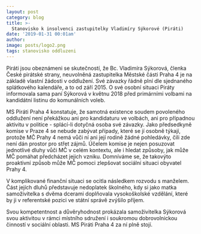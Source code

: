 ```yaml
---
layout: post
category: blog
title: >-  
  Stanovisko k insolvenci zastupitelky Vladimíry Sýkorové (Piráti)
date: '2019-01-31 00:01am'
author: 
image: posts/logo2.png
tags: stanovisko oddluzeni 
---
```


Piráti jsou obeznámeni se skutečností, že Bc. Vladimíra Sýkorová, členka České pirátské strany, neuvolněná zastupitelka Městské části Praha 4 je na základě vlastní žádosti v oddlužení. Své závazky řádně plní dle sjednaného splátkového kalendáře, a to od září 2015. O své osobní situaci Piráty informovala sama paní Sýkorová v květnu 2018 před primárními volbami na kandidátní listinu do komunálních voleb. 

MS Piráti Praha 4 konstatuje, že samotná existence soudem povoleného oddlužení není překážkou ani pro kandidaturu ve volbách, ani pro případnou aktivitu v politice - splácí-li dotyčná osoba své závazky. Jako předsedkyně komise v Praze 4 se nebude zabývat případy, které se jí osobně týkají, protože MČ Prahy 4 nemá vůči ní ani její rodině žádné pohledávky, čili zde není dán prostor pro střet zájmů. Účelem komise je nejen posuzovat jednotlivé dluhy vůči MČ v celém kontextu, ale i hledat způsoby, jak může MČ pomáhat předcházet jejich vzniku. Domníváme se, že takovýto proaktivní způsob může MČ pomoci zlepšovat sociální situaci obyvatel Prahy 4.  

V komplikované finanční situaci se ocitla následkem rozvodu s manželem. Část jejích dluhů představuje nedoplatek školného, kdy si jako matka samoživitelka s dvěma dcerami doplňovala vysokoškolské vzdělání, které by ji v referentské pozici ve státní správě zvýšilo příjem.

Svou kompetentnost a důvěryhodnost prokázala samoživitelka Sýkorová svou  aktivitou v rámci místního sdružení i soukromou dobrovolnickou činností v sociální oblasti. MS Piráti Praha 4 za ní plně stojí.




 



